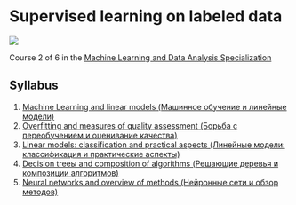 # Supervised learning on labeled data

<p>
    <a href="https://www.coursera.org/specializations/machine-learning-data-analysis">
        <img src="https://coursera-course-photos.s3.amazonaws.com/b7/64612029c311e7adc88f9ca3e33e62/02.jpg">
    </a>
</p>

Course 2 of 6 in the [Machine Learning and Data Analysis Specialization](https://www.coursera.org/specializations/machine-learning-data-analysis)

## Syllabus
1. [Machine Learning and linear models (Машинное обучение и линейные модели)](W1)
2. [Overfitting and measures of quality assessment (Борьба с переобучением и оценивание качества)](W2)
3. [Linear models: classification and practical aspects (Линейные модели: классификация и практические аспекты)](W3)
4. [Decision treeы and composition of algorithms (Решающие деревья и композиции алгоритмов)](W4)
5. [Neural networks and overview of methods (Нейронные сети и обзор методов)](W5)
